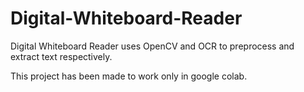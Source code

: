 # Digital-Whiteboard-Reader

Digital Whiteboard Reader uses OpenCV and OCR to preprocess and extract text respectively.

This project has been made to work only in google colab.
